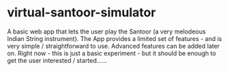 # virtual-santoor-simulator
A basic web app that lets the user play the Santoor (a very melodeous Indian String instrument). The App provides a limited set of features - and is very simple / straightforward to use. Advanced features can be added later on. Right now - this is just a basic experiment - but it should be enough to get the user interested / started......
